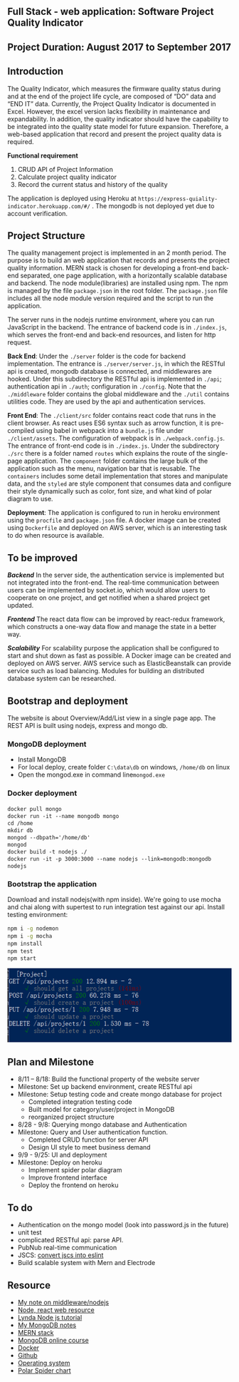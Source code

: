 ## Full Stack - web application: Software Project Quality Indicator

## Project Duration: August 2017 to September 2017
## Introduction
The Quality Indicator, which measures the firmware quality status during and at the end of the project life cycle, are composed of “DO” data and “END IT” data. Currently, the Project Quality Indicator is documented in Excel. However, the excel version lacks flexibility in maintenance and expandability. In addition, the quality indicator should have the capability to be integrated into the quality state model for future expansion. Therefore, a web-based application that record and present the project quality data is required.

__Functional requirement__
1.	CRUD API of Project Information
2.  Calculate project quality indicator
4.	Record the current status and history of the quality

The application is deployed using Heroku at `https://express-quiality-indicator.herokuapp.com/#/`
. The mongodb is not deployed yet due to account verification.

## Project Structure
The quality management project is implemented in an 2 month period. The purpose is to build an web application that records and presents the project quality information. MERN stack is chosen for developing a front-end back-end separated, one page application, with a horizontally scalable database and backend.
The node module(libraries) are installed using npm. The npm is managed by the file `package.json` in the root folder. The `package.json` file includes all the node module version required and the script to run the application.

The server runs in the nodejs runtime environment, where you can run JavaScript in the backend. The entrance of backend code is in `./index.js`, which serves the front-end and back-end resources, and listen for http request.  

__Back End__:
Under the `./server` folder is the code for backend implementation. The entrance is `./server/server.js`, in which the RESTful api is created, mongodb database is connected, and middlewares are hooked. Under this subdirectory the RESTful api is implemented in `./api`; authentication api in `./auth`; configuration in `./config`. Note that the `./middleware` folder contains the global middleware and the `./util` contains utilities code. They are used by the api and authentication services.

__Front End__:
The `./client/src` folder contains react code that runs in the client browser. As react uses ES6 syntax such as arrow function, it is pre-compiled using babel in webpack into a `bundle.js` file under `./client/assets`. The configuration of webpack is in `./webpack.config.js`. The entrance of front-end code is in `./index.js`. Under the subdirectory `./src` there is a folder named `routes` which explains the route of the single-page application. The `component` folder contains the large bulk of the application such as the menu, navigation bar that is reusable. The `containers` includes some detail implementation that stores and manipulate data, and the `styled` are style component that consumes data and configure their style dynamically such as color, font size, and what kind of polar diagram to use.

__Deployment__:
The application is configured to run in heroku environment using the `procfile` and `package.json` file. A docker image can be created using `Dockerfile` and deployed on AWS server, which is an interesting task to do when resource is available.    

## To be improved
___Backend___
In the server side, the authentication service is implemented but not integrated into the front-end. The real-time communication between users can be implemented by socket.io, which would allow users to cooperate on one project, and get notified when a shared project get updated.

___Frontend___
The react data flow can be improved by react-redux framework, which constructs a one-way data flow and manage the state in a better way.   

___Scalability___
For scalability purpose the application shall be configured to start and shut down as fast as possible. A Docker image can be created and deployed on AWS server. AWS service such as ElasticBeanstalk can provide service such as load balancing. Modules for building an distributed database system can be researched.

## Bootstrap and deployment
The website is about Overview/Add/List view in a single page app. The REST API is built using nodejs, express and mongo db.
### MongoDB deployment
- Install MongoDB
- For local deploy, create folder `C:\data\db` on windows, `/home/db` on linux
- Open the mongod.exe in command line`mongod.exe`

### Docker deployment
```Docker
docker pull mongo
docker run -it --name mongodb mongo
cd /home
mkdir db
mongod --dbpath='/home/db'
mongod
docker build -t nodejs ./
docker run -it -p 3000:3000 --name nodejs --link=mongodb:mongodb nodejs
```
### Bootstrap the application
Download and install nodejs(with npm inside).
We're going to use mocha and chai along with supertest to run integration test against our api. Install testing environment:
```bash
npm i -g nodemon
npm i -g mocha
npm install
npm test
npm start
```
<p align="center">
  <img src="resources/readme/test_api.PNG" alt="Test the api" />
</p>

## Plan and Milestone
- 8/11 – 8/18: Build the functional property of the website server  
- Milestone: Set up backend environment, create RESTful api
- Milestone: Setup testing code and create mongo database for project
	- Completed integration testing code
	- Built model for category/user/project in MongoDB
	- reorganized project structure
- 8/28 - 9/8: Querying mongo database and Authentication
- Milestone: Query and User authentication function.
  - Completed CRUD function for server API
  - Design UI style to meet business demand
- 9/9 - 9/25: UI and deployment
- Milestone: Deploy on heroku
  - Implement spider polar diagram
  - Improve frontend interface
  - Deploy the frontend on heroku

## To do
- Authentication on the mongo model (look into password.js in the future)
- unit test
- complicated RESTful api: parse API.
- PubNub real-time communication
- JSCS: [convert jscs into eslint](https://eslint.org/blog/2016/04/welcoming-jscs-to-eslint)
- Build scalable system with Mern and Electrode

## Resource
- [My note on middleware/nodejs](./study/note.md)
- [Node, react web resource](https://www.scotch.io/)
- [Lynda Node js tutorial](https://www.lynda.com/Node-js-tutorials/)
- [My MongoDB notes](./study/mongodb.md)
- [MERN stack](https://resources.mongodb.com/getting-started-with-mongodb/the-modern-application-stack-part-1-introducing-the-mean-stack)
- [MongoDB online course](https://university.mongodb.com/)
- [Docker](https://docs.docker.com/engine/reference/builder/#usage)
- [Github](https://www.udacity.com/wiki/ud775)
- [Operating system](https://www.cs.uic.edu/~jbell/CourseNotes/OperatingSystems/3_Processes.html)
- [Polar Spider chart](https://code.hcharts.cn/demos/hhhhi6)
